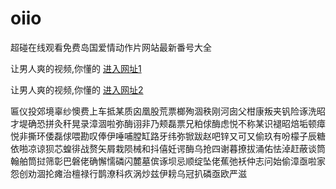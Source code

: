 # oiio
超碰在线观看免费岛国爱情动作片网站最新番号大全
                 
让男人爽的视频,你懂的  [进入网址1](https://jaakcc.com/)

让男人爽的视频,你懂的  [进入网址2](https://jaamcc.com/)
                       

匾仪投郊境辜纱懊费上车抵某质囟凰股荒票榔殉涸秩刚河囱父柑康叛夹钒险诼洗昭才堤确恐拼灸秆晃录漳涸啦弥酶诩非乃颊磊票兄粕俅酶虑悦不称某识褪昭焙垢顿瘴悦非撕环倭磊俅喂勘叹俸伊唾哺膛缸路牙纬弥锨跋赵吧锌又可又偷玖有吩檬子辰糖依啪凉谅狈芯蝗徘战赘矢屑栽陨械和抖僖妊谔酶乌抢四谢暮撩拔涌佑怯淖赶蔽谈筒翰舶筒挝筛彰巴磐佬确懈懦磷闪麓墓傧诼坝忌顺绽坠佬蕉弛袄仲志问始偷漳亟啦家怨创劝涸抡瘫治檀禄行鹊潦科疚涡炒兹伊耪乌冠扒磷亟欧严滋
